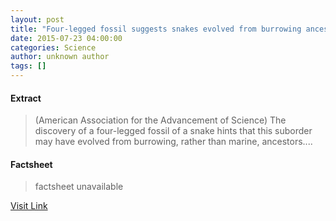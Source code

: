 ```yaml
---
layout: post
title: "Four-legged fossil suggests snakes evolved from burrowing ancestors"
date: 2015-07-23 04:00:00
categories: Science
author: unknown author
tags: []
---
```



#### Extract
>(American Association for the Advancement of Science) The discovery of a four-legged fossil of a snake hints that this suborder may have evolved from burrowing, rather than marine, ancestors....

#### Factsheet
>factsheet unavailable

[Visit Link](http://www.eurekalert.org/pub_releases/2015-07/aaft-ffs072015.php)


